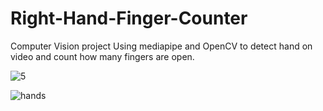 # Right-Hand-Finger-Counter
Computer Vision project
Using mediapipe and OpenCV to detect hand on video and count how many fingers are open.



![5](https://user-images.githubusercontent.com/87620872/184543795-7bd6b54a-b258-4277-a301-140fa67085a1.PNG)


![hands](https://user-images.githubusercontent.com/87620872/184543832-b09ffd18-b943-4957-a91c-4fb0f534426b.PNG)
